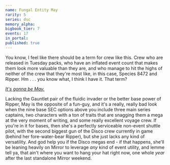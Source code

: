```yaml
---
name: Fungal Entity May
rarity: 5
series: dsc
memory_alpha:
bigbook_tier: 7
events: 17
in_portal:
published: true
---
```


You know, I feel like there should be a term for crew like this. Crew who are released in Tuesday packs, who have an inflated event count that makes them look more valuable than they are, and who manage to hit the highs of neither of the crew that they're most like, in this case, Species 8472 and Ripper. Hm . . . you know what, I think I have it. That term?

[_It's gonna be May._](https://www.youtube.com/watch?v=PfeccUkZZYc) 

Lacking the Gauntlet pair of the fluidic invader or the better base power of Ripper, May is the opposite of a fun-guy, and it's a really, really bad look when the nine base SEC options above you include three main series captains, two characters with a ton of traits that are snagging them a mega at the very moment of writing, and some really excellent voyage crew. If you're in it for bases, then she's a perfectly serviceable non-event shuttle pilot, with the second biggest gun of the Disco crew currently in game (behind her fore-water-bear Ripper), but she just lacks any kind of versatility. And god help you if the Disco megas end - if that happens, she'll be leaning heavily on Mirror to leverage  _any_  kind of event utility, and lemme tell ya, that ain't where you want to hang your hat right now, one whole  _year_  after the last standalone Mirror weekend.
